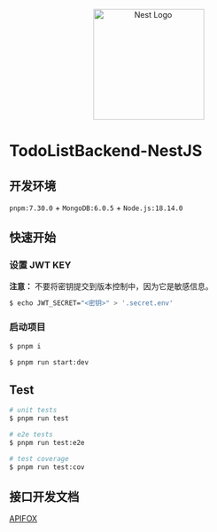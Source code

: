 <p align="center">
  <a href="http://nestjs.com/" target="blank"><img src="https://nestjs.com/img/logo-small.svg" width="200" alt="Nest Logo" /></a>
</p>

[circleci-image]: https://img.shields.io/circleci/build/github/nestjs/nest/master?token=abc123def456
[circleci-url]: https://circleci.com/gh/nestjs/nest

# TodoListBackend-NestJS

## 开发环境

`pnpm:7.30.0` + `MongoDB:6.0.5` + `Node.js:18.14.0`

## 快速开始

### 设置 JWT KEY

**注意：**
不要将密钥提交到版本控制中，因为它是敏感信息。

```bash
$ echo JWT_SECRET="<密钥>" > '.secret.env'
```

### 启动项目

```bash
$ pnpm i

$ pnpm run start:dev
```

## Test

```bash
# unit tests
$ pnpm run test

# e2e tests
$ pnpm run test:e2e

# test coverage
$ pnpm run test:cov
```

## 接口开发文档

[APIFOX](https://www.apifox.cn/web/invite?token=tcoiS-8rkbLuoBzMhq81x)
